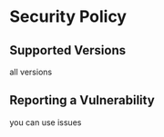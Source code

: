 # Security Policy

## Supported Versions

all versions

## Reporting a Vulnerability

you can use issues

